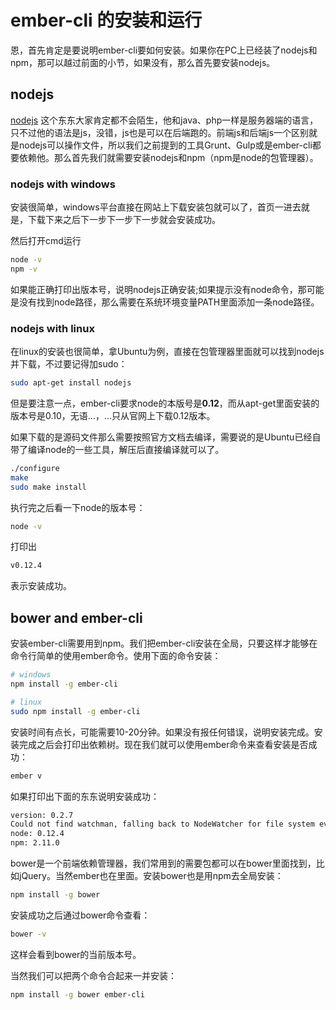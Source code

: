 # ember-cli 的安装和运行

恩，首先肯定是要说明ember-cli要如何安装。如果你在PC上已经装了nodejs和npm，那可以越过前面的小节，如果没有，那么首先要安装nodejs。

## nodejs

[nodejs](http://nodejs.org) 这个东东大家肯定都不会陌生，他和java、php一样是服务器端的语言，只不过他的语法是js，没错，js也是可以在后端跑的。前端js和后端js一个区别就是nodejs可以操作文件，所以我们之前提到的工具Grunt、Gulp或是ember-cli都要依赖他。那么首先我们就需要安装nodejs和npm（npm是node的包管理器）。

### nodejs with windows
安装很简单，windows平台直接在网站上下载安装包就可以了，首页一进去就是，下载下来之后下一步下一步下一步就会安装成功。

然后打开cmd运行

```sh
node -v
npm -v
```

如果能正确打印出版本号，说明nodejs正确安装;如果提示没有node命令，那可能是没有找到node路径，那么需要在系统环境变量PATH里面添加一条node路径。

### nodejs with linux
在linux的安装也很简单，拿Ubuntu为例，直接在包管理器里面就可以找到nodejs并下载，不过要记得加sudo：

```sh
sudo apt-get install nodejs
```

但是要注意一点，ember-cli要求node的本版号是**0.12**，而从apt-get里面安装的版本号是0.10，无语…，…只从官网上下载0.12版本。

如果下载的是源码文件那么需要按照官方文档去编译，需要说的是Ubuntu已经自带了编译node的一些工具，解压后直接编译就可以了。

```sh
./configure
make
sudo make install
```

执行完之后看一下node的版本号：

```sh
node -v
```

打印出

```sh
v0.12.4
```

表示安装成功。

## bower and ember-cli

安装ember-cli需要用到npm。我们把ember-cli安装在全局，只要这样才能够在命令行简单的使用ember命令。使用下面的命令安装：

```sh
# windows
npm install -g ember-cli

# linux
sudo npm install -g ember-cli
```

安装时间有点长，可能需要10-20分钟。如果没有报任何错误，说明安装完成。安装完成之后会打印出依赖树。现在我们就可以使用ember命令来查看安装是否成功：

```sh
ember v
```

如果打印出下面的东东说明安装成功：

```sh
version: 0.2.7
Could not find watchman, falling back to NodeWatcher for file system events.
node: 0.12.4
npm: 2.11.0
```

bower是一个前端依赖管理器，我们常用到的需要包都可以在bower里面找到，比如jQuery。当然ember也在里面。安装bower也是用npm去全局安装：

```sh
npm install -g bower
```

安装成功之后通过bower命令查看：

```sh
bower -v
```

这样会看到bower的当前版本号。

当然我们可以把两个命令合起来一并安装：

```sh
npm install -g bower ember-cli
```
